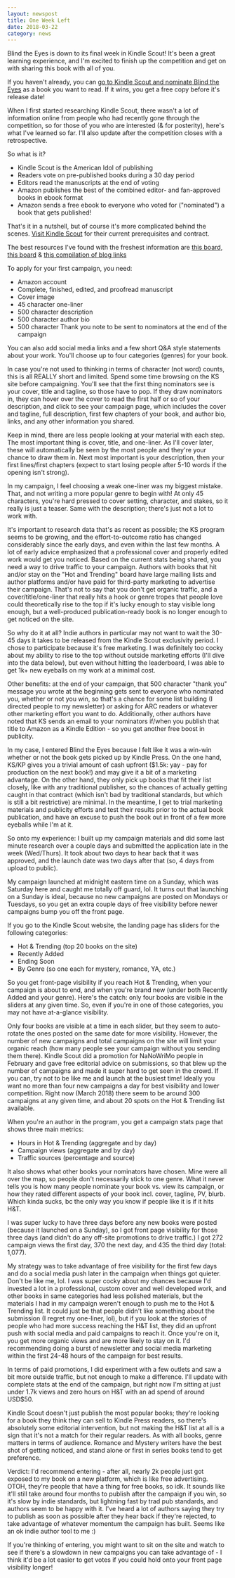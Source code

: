 ```yaml
---
layout: newspost
title: One Week Left
date: 2018-03-22
category: news
---
```


Blind the Eyes is down to its final week in Kindle Scout! It's been a great learning experience, and I'm excited to finish up the competition and get on with sharing this book with all of you.

If you haven't already, you can [go to Kindle Scout and nominate Blind the Eyes](https://goo.gl/xGWXpz) as a book you want to read. If it wins, you get a free copy before it's release date!

When I first started researching Kindle Scout, there wasn't a lot of information online from people who had recently gone through the competition, so for those of you who are interested (& for posterity), here's what I've learned so far. I'll also update after the competition closes with a retrospective.

So what is it?

- Kindle Scout is the American Idol of publishing
- Readers vote on pre-published books during a 30 day period
- Editors read the manuscripts at the end of voting
- Amazon publishes the best of the combined editor- and fan-approved books in ebook format
- Amazon sends a free ebook to everyone who voted for ("nominated") a book that gets published!

That's it in a nutshell, but of course it's more complicated behind the scenes. [Visit Kindle Scout](https://kindlescout.amazon.com/about#how-it-works-authors) for their current prerequisites and contract.

The best resources I've found with the freshest information are [this board](http://www.kboards.com/index.php/topic,213112.24675.html), [this board](https://www.goodreads.com/group/show/159261-kindle-scout) & [this compilation of blog links](http://jaxonreed.com/bookpr…/kindle-scout-perspectives-2018/)

To apply for your first campaign, you need:

- Amazon account
- Complete, finished, edited, and proofread manuscript
- Cover image
- 45 character one-liner
- 500 character description
- 500 character author bio
- 500 character Thank you note to be sent to nominators at the end of the campaign

You can also add social media links and a few short Q&A style statements about your work. You'll choose up to four categories (genres) for your book.

In case you're not used to thinking in terms of character (not word) counts, this is all REALLY short and limited. Spend some time browsing on the KS site before campaigning. You'll see that the first thing nominators see is your cover, title and tagline, so those have to pop. If they draw nominators in, they can hover over the cover to read the first half or so of your description, and click to see your campaign page, which includes the cover and tagline, full description, first few chapters of your book, and author bio, links, and any other information you shared.

Keep in mind, there are less people looking at your material with each step. The most important thing is cover, title, and one-liner. As I'll cover later, these will automatically be seen by the most people and they're your chance to draw them in. Next most important is your description, then your first lines/first chapters (expect to start losing people after 5-10 words if the opening isn't strong).

In my campaign, I feel choosing a weak one-liner was my biggest mistake. That, and not writing a more popular genre to begin with! At only 45 characters, you're hard pressed to cover setting, character, and stakes, so it really is just a teaser. Same with the description; there's just not a lot to work with.

It's important to research data that's as recent as possible; the KS program seems to be growing, and the effort-to-outcome ratio has changed considerably since the early days, and even within the last few months. A lot of early advice emphasized that a professional cover and properly edited work would get you noticed. Based on the current stats being shared, you need a way to drive traffic to your campaign. Authors with books that hit and/or stay on the "Hot and Trending" board have large mailing lists and author platforms and/or have paid for third-party marketing to advertise their campaign. That's not to say that you don't get organic traffic, and a cover/title/one-liner that really hits a hook or genre tropes that people love could theoretically rise to the top if it's lucky enough to stay visible long enough, but a well-produced publication-ready book is no longer enough to get noticed on the site.

So why do it at all? Indie authors in particular may not want to wait the 30-45 days it takes to be released from the Kindle Scout exclusivity period. I chose to participate because it's free marketing. I was definitely too cocky about my ability to rise to the top without outside marketing efforts (I'll dive into the data below), but even without hitting the leaderboard, I was able to get 1k+ new eyeballs on my work at a minimal cost.

Other benefits: at the end of your campaign, that 500 character "thank you" message you wrote at the beginning gets sent to everyone who nominated you, whether or not you win, so that's a chance for some list building (I directed people to my newsletter) or asking for ARC readers or whatever other marketing effort you want to do. Additionally, other authors have noted that KS sends an email to your nominators if/when you publish that title to Amazon as a Kindle Edition - so you get another free boost in publicity.

In my case, I entered Blind the Eyes because I felt like it was a win-win whether or not the book gets picked up by Kindle Press. On the one hand, KS/KP gives you a trivial amount of cash upfront ($1.5k: yay - pay for production on the next book!) and may give it a bit of a marketing advantage. On the other hand, they only pick up books that fit their list closely, like with any traditional publisher, so the chances of actually getting caught in that contract (which isn't bad by traditional standards, but which is still a bit restrictive) are minimal. In the meantime, I get to trial marketing materials and publicity efforts and test their results prior to the actual book publication, and have an excuse to push the book out in front of a few more eyeballs while I'm at it.

So onto my experience: I built up my campaign materials and did some last minute research over a couple days and submitted the application late in the week (Wed/Thurs). It took about two days to hear back that it was approved, and the launch date was two days after that (so, 4 days from upload to public).

My campaign launched at midnight eastern time on a Sunday, which was Saturday here and caught me totally off guard, lol. It turns out that launching on a Sunday is ideal, because no new campaigns are posted on Mondays or Tuesdays, so you get an extra couple days of free visibility before newer campaigns bump you off the front page.

If you go to the Kindle Scout website, the landing page has sliders for the following categories:

- Hot & Trending (top 20 books on the site)
- Recently Added
- Ending Soon 
- By Genre (so one each for mystery, romance, YA, etc.)

So you get front-page visibility if you reach Hot & Trending, when your campaign is about to end, and when you're brand new (under both Recently Added and your genre). Here's the catch: only four books are visible in the sliders at any given time. So, even if you're in one of those categories, you may not have at-a-glance visibility.

Only four books are visible at a time in each slider, but they seem to auto-rotate the ones posted on the same date for more visibility. However, the number of new campaigns and total campaigns on the site will limit your organic reach (how many people see your campaign without you sending them there). Kindle Scout did a promotion for NaNoWriMo people in February and gave free editorial advice on submissions, so that blew up the number of campaigns and made it super hard to get seen in the crowd. If you can, try not to be like me and launch at the busiest time! Ideally you want no more than four new campaigns a day for best visibility and lower competition. Right now (March 2018) there seem to be around 300 campaigns at any given time, and about 20 spots on the Hot & Trending list available.

When you're an author in the program, you get a campaign stats page that shows three main metrics:

- Hours in Hot & Trending (aggregate and by day)
- Campaign views (aggregate and by day)
- Traffic sources (percentage and source)

It also shows what other books your nominators have chosen. Mine were all over the map, so people don't necessarily stick to one genre. What it never tells you is how many people nominate your book vs. view its campaign, or how they rated different aspects of your book incl. cover, tagline, PV, blurb. Which kinda sucks, bc the only way you know if people like it is if it hits H&T.

I was super lucky to have three days before any new books were posted (because it launched on a Sunday), so I got front page visibility for those three days (and didn't do any off-site promotions to drive traffic.) I got 272 campaign views the first day, 370 the next day, and 435 the third day (total: 1,077).

My strategy was to take advantage of free visibility for the first few days and do a social media push later in the campaign when things got quieter. Don't be like me, lol. I was super cocky about my chances because I'd invested a lot in a professional, custom cover and well developed work, and other books in same categories had less polished materials, but the materials I had in my campaign weren't enough to push me to the Hot & Trending list. It could just be that people didn't like something about the submission (I regret my one-liner, lol), but if you look at the stories of people who had more success reaching the H&T list, they did an upfront push with social media and paid campaigns to reach it. Once you're on it, you get more organic views and are more likely to stay on it. I'd recommending doing a burst of newsletter and social media marketing within the first 24-48 hours of the campaign for best results.

In terms of paid promotions, I did experiment with a few outlets and saw a bit more outside traffic, but not enough to make a difference. I'll update with complete stats at the end of the campaign, but right now I'm sitting at just under 1.7k views and zero hours on H&T with an ad spend of around USD$50.

Kindle Scout doesn't just publish the most popular books; they're looking for a book they think they can sell to Kindle Press readers, so there's absolutely some editorial intervention, but not making the H&T list at all is a sign that it's not a match for their regular readers. As with all books, genre matters in terms of audience. Romance and Mystery writers have the best shot of getting noticed, and stand alone or first in series books tend to get preference.

Verdict: I'd recommend entering - after all, nearly 2k people just got exposed to my book on a new platform, which is like free advertising. OTOH, they're people that have a thing for free books, so idk. It sounds like it'll still take around four months to publish after the campaign if you win, so it's slow by indie standards, but lightning fast by trad pub standards, and authors seem to be happy with it. I've heard a lot of authors saying they try to publish as soon as possible after they hear back if they're rejected, to take advantage of whatever momentum the campaign has built. Seems like an ok indie author tool to me :)

If you're thinking of entering, you might want to sit on the site and watch to see if there's a slowdown in new campaigns you can take advantage of - I think it'd be a lot easier to get votes if you could hold onto your front page visibility longer!
